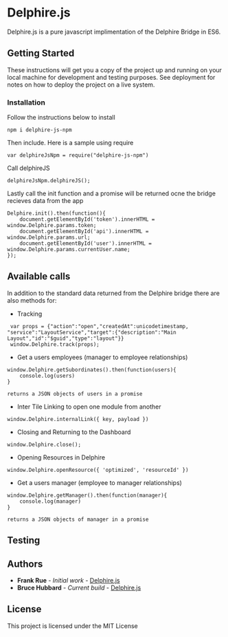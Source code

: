 # Delphire.js

Delphire.js is a pure javascript implimentation of the Delphire Bridge in ES6.

## Getting Started

These instructions will get you a copy of the project up and running on your local machine for development and testing purposes. See deployment for notes on how to deploy the project on a live system.

### Installation

Follow the instructions below to install

```
npm i delphire-js-npm
```

Then include. Here is a sample using require

```
var delphireJsNpm = require("delphire-js-npm")
```

Call delphireJS

```
delphireJsNpm.delphireJS();
```
Lastly call the init function and a promise will be returned ocne the bridge recieves data from the app

```
Delphire.init().then(function(){
	document.getElementById('token').innerHTML = window.Delphire.params.token;
	document.getElementById('api').innerHTML = window.Delphire.params.url;
	document.getElementById('user').innerHTML = window.Delphire.params.currentUser.name;
});
```

## Available calls

In addition to the standard data returned from the Delphire bridge there are also methods for: 
 * Tracking

```
 var props = {"action":"open","createdAt":unicodetimestamp, "service":"LayoutService","target":{"description":"Main Layout","id":"$guid","type":"layout"}}
 window.Delphire.track(props);
```
 * Get a users employees (manager to employee relationships)

```
window.Delphire.getSubordinates().then(function(users){
	console.log(users)
}

returns a JSON objects of users in a promise
```

 * Inter Tile Linking to open one module from another

```
window.Delphire.internalLink({ key, payload })
```
 * Closing and Returning to the Dashboard

```
window.Delphire.close();
```
 * Opening Resources in Delphire

```
window.Delphire.openResource({ 'optimized', 'resourceId' }) 
```
 * Get a users manager (employee to manager relationships)

```
window.Delphire.getManager().then(function(manager){
	console.log(manager)
}

returns a JSON objects of manager in a promise
```


## Testing




## Authors
* **Frank Rue** - *Initial work* - [Delphire.js](http://gitlab.bocodigital.com/delphire/delphire-js)
* **Bruce Hubbard** - *Current build* - [Delphire.js](http://gitlab.bocodigital.com/delphire/delphire-js)

## License

This project is licensed under the MIT License